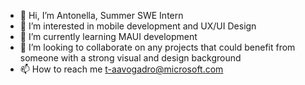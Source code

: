 - 👋 Hi, I’m Antonella, Summer SWE Intern
- 👀 I’m interested in mobile development and UX/UI Design
- 🌱 I’m currently learning MAUI development
- 💞️ I’m looking to collaborate on any projects that could benefit from someone with a strong visual and design background 
- 📫 How to reach me t-aavogadro@microsoft.com

<!---
t-aavogadro/t-aavogadro is a ✨ special ✨ repository because its `README.md` (this file) appears on your GitHub profile.
You can click the Preview link to take a look at your changes.
--->
